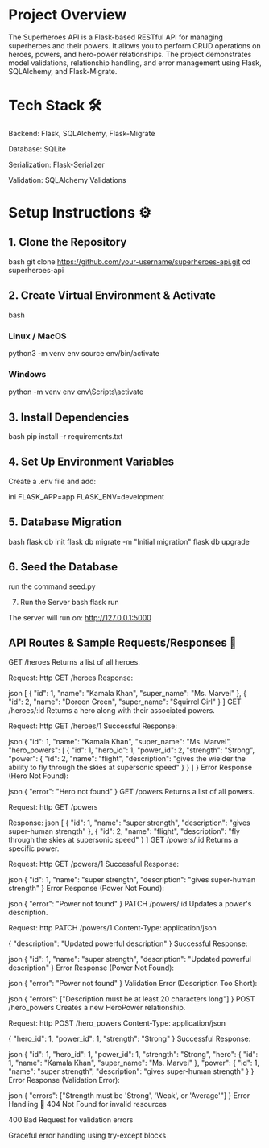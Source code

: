 # Project Overview

The Superheroes API is a Flask-based RESTful API for managing superheroes and their powers. It allows you to perform CRUD operations on heroes, powers, and hero-power relationships. The project demonstrates model validations, relationship handling, and error management using Flask, SQLAlchemy, and Flask-Migrate.

# Tech Stack 🛠️
Backend: Flask, SQLAlchemy, Flask-Migrate

Database: SQLite

Serialization: Flask-Serializer

Validation: SQLAlchemy Validations

# Setup Instructions ⚙️
## 1. Clone the Repository
bash
git clone https://github.com/your-username/superheroes-api.git
cd superheroes-api

## 2. Create Virtual Environment & Activate
bash
### Linux / MacOS
python3 -m venv env
source env/bin/activate

### Windows
python -m venv env
env\Scripts\activate

## 3. Install Dependencies
bash
pip install -r requirements.txt

## 4. Set Up Environment Variables
Create a .env file and add:

ini
FLASK_APP=app
FLASK_ENV=development

## 5. Database Migration
bash
flask db init
flask db migrate -m "Initial migration"
flask db upgrade

## 6. Seed the Database 
run the command seed.py

7. Run the Server
bash
flask run

The server will run on: http://127.0.0.1:5000

## API Routes & Sample Requests/Responses 🚦
GET /heroes
Returns a list of all heroes.

Request:
http
GET /heroes
Response:

json
[
  { "id": 1, "name": "Kamala Khan", "super_name": "Ms. Marvel" },
  { "id": 2, "name": "Doreen Green", "super_name": "Squirrel Girl" }
]
GET /heroes/:id
Returns a hero along with their associated powers.

Request:
http
GET /heroes/1
Successful Response:

json
{
  "id": 1,
  "name": "Kamala Khan",
  "super_name": "Ms. Marvel",
  "hero_powers": [
    {
      "id": 1,
      "hero_id": 1,
      "power_id": 2,
      "strength": "Strong",
      "power": {
        "id": 2,
        "name": "flight",
        "description": "gives the wielder the ability to fly through the skies at supersonic speed"
      }
    }
  ]
}
Error Response (Hero Not Found):

json
{ "error": "Hero not found" }
GET /powers
Returns a list of all powers.

Request:
http
GET /powers

Response:
json
[
  { "id": 1, "name": "super strength", "description": "gives super-human strength" },
  { "id": 2, "name": "flight", "description": "fly through the skies at supersonic speed" }
]
GET /powers/:id
Returns a specific power.

Request:
http
GET /powers/1
Successful Response:

json
{
  "id": 1,
  "name": "super strength",
  "description": "gives super-human strength"
}
Error Response (Power Not Found):

json
{ "error": "Power not found" }
PATCH /powers/:id
Updates a power's description.

Request:
http
PATCH /powers/1
Content-Type: application/json

{
  "description": "Updated powerful description"
}
Successful Response:

json
{
  "id": 1,
  "name": "super strength",
  "description": "Updated powerful description"
}
Error Response (Power Not Found):

json
{ "error": "Power not found" }
Validation Error (Description Too Short):

json
{ "errors": ["Description must be at least 20 characters long"] }
POST /hero_powers
Creates a new HeroPower relationship.

Request:
http
POST /hero_powers
Content-Type: application/json

{
  "hero_id": 1,
  "power_id": 1,
  "strength": "Strong"
}
Successful Response:

json
{
  "id": 1,
  "hero_id": 1,
  "power_id": 1,
  "strength": "Strong",
  "hero": {
    "id": 1,
    "name": "Kamala Khan",
    "super_name": "Ms. Marvel"
  },
  "power": {
    "id": 1,
    "name": "super strength",
    "description": "gives super-human strength"
  }
}
Error Response (Validation Error):

json
{ "errors": ["Strength must be 'Strong', 'Weak', or 'Average'"] }
Error Handling 🔧
404 Not Found for invalid resources

400 Bad Request for validation errors

Graceful error handling using try-except blocks

